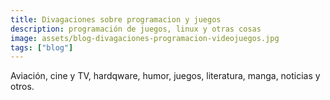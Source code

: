 ```yaml
---
title: Divagaciones sobre programacion y juegos
description: programación de juegos, linux y otras cosas
image: assets/blog-divagaciones-programacion-videojuegos.jpg
tags: ["blog"]
---
```


Aviación, cine y TV, hardqware, humor, juegos, literatura, manga, noticias y otros.